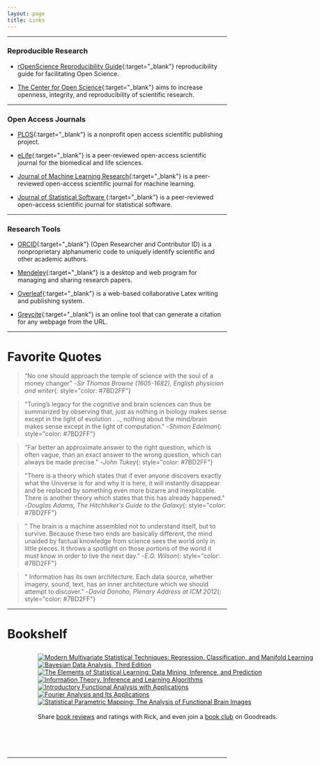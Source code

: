 ```yaml
---
layout: page
title: Links
---
```


-----------------------------------------------------

### Reproducible Research


* [rOpenScience Reproducibility Guide](http://ropensci.github.io/reproducibility-guide/){:target="_blank"} reproducibility guide for facilitating Open Science.

* [The Center for Open Science](https://cos.io/){:target="_blank"} aims to increase openness, integrity, and reproducibility of scientific research.

-----------------------------------------------------

### Open Access Journals


* [PLOS](http://www.plos.org/){:target="_blank"} is a nonprofit open access scientific publishing project. 

* [eLife](http://elifesciences.org/){:target="_blank"} is a peer-reviewed open-access scientific journal for the biomedical and life sciences.
 
* [Journal of Machine Learning Research](http://www.jmlr.org/){:target="_blank"} is a peer-reviewed open-access scientific journal for machine learning. 

* [Journal of Statistical Software ](https://www.jstatsoft.org/index){:target="_blank"} is a peer-reviewed open-access scientific journal for statistical software. 

-----------------------------------------------------

### Research Tools

* [ORCID](http://orcid.org/){:target="_blank"} (Open Researcher and Contributor ID) is a nonproprietary alphanumeric code to uniquely identify scientific and other academic authors.

* [Mendeley](https://www.mendeley.com/){:target="_blank"} is a desktop and web program for managing and sharing research papers.

* [Overleaf](https://www.overleaf.com/){:target="_blank"} is a web-based collaborative Latex writing and publishing system. 

* [Greycite](http://greycite.knowledgeblog.org/){:target="_blank"} is an online tool that can generate a citation for any webpage from the URL.

-----------------------------------------------------


Favorite Quotes 
=======================

>“No one should approach the temple of science with the soul of a money changer" -*Sir Thomas Browne (1605-1682), English physician and writer*{: style="color: #7BD2FF"}

>"Turing’s legacy for the cognitive and brain sciences can thus be summarized by observing that, just as nothing in biology makes sense except in the light of evolution . .., nothing about the mind/brain makes sense except in the light of computation." -*Shimon Edelman*{: style="color: #7BD2FF"}

>"Far better an approximate answer to the right question, which is often vague, than an exact answer to the wrong question, which can always be made precise." -*John Tukey*{: style="color: #7BD2FF"}

> "There is a theory which states that if ever anyone discovers exactly what the Universe is for and why it is here, it will instantly disappear and be replaced by something even more bizarre and inexplicable. There is another theory which states that this has already happened." -*Douglas Adams, The Hitchhiker's Guide to the Galaxy*{: style="color: #7BD2FF"}  

> " The brain is a machine assembled not to understand itself, but to survive. Because these two ends are basically different, the mind unaided by factual knowledge from science sees the world only in little pieces. It throws a spotlight on those portions of the world it must know in order to live the next day." -*E.O. Wilson*{: style="color: #7BD2FF"}

> " Information has its own architecture. Each data source, whether imagery, sound, text, has an inner architecture which we should attempt to discover." -*David Donoho, Plenary Address at ICM 2012*{: style="color: #7BD2FF"}  


-----------------------------------------------------


Bookshelf
=======================

<section>
<style type="text/css" media="screen">
       .gr_grid_container {
       width: 1000px; 
       height: 200px;
       padding-left: 5em; 
       padding-top: 10px; 
       padding-bottom: 0.25in;  
        }

       .gr_grid_book_container {
          /* customize book cover container div here */
          float: left;
          width: 98px;
          height: 140px;
          padding: 2px 2px;
          overflow: hidden;
       }
</style>
 
<div id="gr_grid_widget_1426953988">
      <!-- Show static html as a placeholder in case js is not enabled - javascript include will override this if things work -->
<div class="gr_grid_container">
   <div class="gr_grid_book_container"><a href="https://www.goodreads.com/book/show/4253374-modern-multivariate-statistical-techniques" title="Modern Multivariate Statistical Techniques: Regression, Classification, and Manifold Learning"><img alt="Modern Multivariate Statistical Techniques: Regression, Classification, and Manifold Learning" border="0" src="https://d.gr-assets.com/books/1347634284m/4253374.jpg" /></a></div>
    <div class="gr_grid_book_container"><a href="https://www.goodreads.com/book/show/9930654-bayesian-data-analysis-third-edition" title="Bayesian Data Analysis, Third Edition"><img alt="Bayesian Data Analysis, Third Edition" border="0" src="https://d.gr-assets.com/books/1375675942m/9930654.jpg" /></a></div>
    <div class="gr_grid_book_container"><a href="https://www.goodreads.com/book/show/4094864-the-elements-of-statistical-learning" title="The Elements of Statistical Learning: Data Mining, Inference, and Prediction"><img alt="The Elements of Statistical Learning: Data Mining, Inference, and Prediction" border="0" src="https://d.gr-assets.com/books/1348887481m/4094864.jpg" /></a></div>
    <div class="gr_grid_book_container"><a href="https://www.goodreads.com/book/show/201357.Information_Theory_Inference_and_Learning_Algorithms" title="Information Theory, Inference and Learning Algorithms"><img alt="Information Theory, Inference and Learning Algorithms" border="0" src="https://d.gr-assets.com/books/1386924751m/201357.jpg" /></a></div>
    <div class="gr_grid_book_container"><a href="https://www.goodreads.com/book/show/241452.Introductory_Functional_Analysis_with_Applications" title="Introductory Functional Analysis with Applications"><img alt="Introductory Functional Analysis with Applications" border="0" src="https://d.gr-assets.com/books/1389103115m/241452.jpg" /></a></div>
    <div class="gr_grid_book_container"><a href="https://www.goodreads.com/book/show/9041936-fourier-analysis-and-its-applications" title="Fourier Analysis and Its Applications"><img alt="Fourier Analysis and Its Applications" border="0" src="https://d.gr-assets.com/books/1359612266m/9041936.jpg" /></a></div>
    <div class="gr_grid_book_container"><a href="https://www.goodreads.com/book/show/1258702.Statistical_Parametric_Mapping" title="Statistical Parametric Mapping: The Analysis of Functional Brain Images"><img alt="Statistical Parametric Mapping: The Analysis of Functional Brain Images" border="0" src="https://d.gr-assets.com/books/1348373674m/1258702.jpg" /></a></div>
  <noscript><br/>Share <a href="/">book reviews</a> and ratings with Rick, and even join a <a href="/group">book club</a> on Goodreads.</noscript>
</div>
 </div>
<script src="https://www.goodreads.com/review/grid_widget/41405535.My%20Bookshelf?cover_size=medium&hide_link=true&hide_title=true&num_books=20&order=a&shelf=statistics&sort=date_added&widget_id=1426953988" type="text/javascript" charset="utf-8"></script>
</section>

----------




